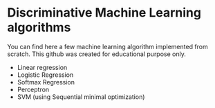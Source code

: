 
# Discriminative Machine Learning algorithms

You can find here a few machine learning algorithm implemented from scratch.
This github was created for educational purpose only.

* Linear regression  
* Logistic Regression  
* Softmax Regression
* Perceptron
*  SVM  (using  Sequential minimal optimization)
